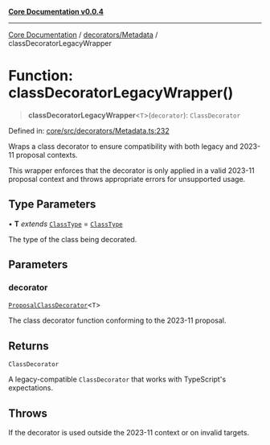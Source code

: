 [**Core Documentation v0.0.4**](../../../README.md)

***

[Core Documentation](../../../modules.md) / [decorators/Metadata](../README.md) / classDecoratorLegacyWrapper

# Function: classDecoratorLegacyWrapper()

> **classDecoratorLegacyWrapper**\<`T`\>(`decorator`): `ClassDecorator`

Defined in: [core/src/decorators/Metadata.ts:232](https://github.com/stonemjs/core/blob/2adc2da4c7e3b5a9f593c198ba7e8ad639651777/src/decorators/Metadata.ts#L232)

Wraps a class decorator to ensure compatibility with both legacy and 2023-11 proposal contexts.

This wrapper enforces that the decorator is only applied in a valid 2023-11 proposal context
and throws appropriate errors for unsupported usage.

## Type Parameters

• **T** *extends* [`ClassType`](../../../declarations/type-aliases/ClassType.md) = [`ClassType`](../../../declarations/type-aliases/ClassType.md)

The type of the class being decorated.

## Parameters

### decorator

[`ProposalClassDecorator`](../../../declarations/type-aliases/ProposalClassDecorator.md)\<`T`\>

The class decorator function conforming to the 2023-11 proposal.

## Returns

`ClassDecorator`

A legacy-compatible `ClassDecorator` that works with TypeScript's expectations.

## Throws

If the decorator is used outside the 2023-11 context or on invalid targets.

